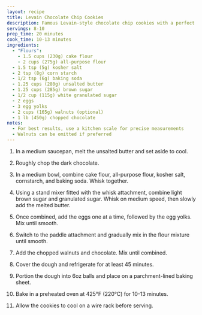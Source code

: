 ```yaml
---
layout: recipe
title: Levain Chocolate Chip Cookies
description: Famous Levain-style chocolate chip cookies with a perfect balance of crunch and chew
servings: 8-10
prep_time: 20 minutes
cook_time: 10-13 minutes
ingredients:
  - "Flours":
    - 1.5 cups (230g) cake flour
    - 2 cups (275g) all-purpose flour
  - 1.5 tsp (5g) kosher salt
  - 2 tsp (8g) corn starch
  - 1/2 tsp (6g) baking soda
  - 1.25 cups (280g) unsalted butter
  - 1.25 cups (285g) brown sugar
  - 1/2 cup (115g) white granulated sugar
  - 2 eggs
  - 3 egg yolks
  - 2 cups (165g) walnuts (optional)
  - 1 lb (450g) chopped chocolate
notes:
  - For best results, use a kitchen scale for precise measurements
  - Walnuts can be omitted if preferred
---
```


1. In a medium saucepan, melt the unsalted butter and set aside to cool.

2. Roughly chop the dark chocolate.

3. In a medium bowl, combine cake flour, all-purpose flour, kosher salt, cornstarch, and baking soda. Whisk together.

4. Using a stand mixer fitted with the whisk attachment, combine light brown sugar and granulated sugar. Whisk on medium speed, then slowly add the melted butter.

5. Once combined, add the eggs one at a time, followed by the egg yolks. Mix until smooth.

6. Switch to the paddle attachment and gradually mix in the flour mixture until smooth.

7. Add the chopped walnuts and chocolate. Mix until combined.

8. Cover the dough and refrigerate for at least 45 minutes.

9. Portion the dough into 6oz balls and place on a parchment-lined baking sheet.

10. Bake in a preheated oven at 425°F (220°C) for 10-13 minutes.

11. Allow the cookies to cool on a wire rack before serving.
